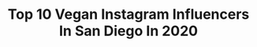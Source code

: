 ---
title: Top 10 Vegan Instagram Influencers In San Diego In 2020
description: >-
  Find top vegan Instagram influencers in San Diego in 2020. Most popular hashtags: #sandiego #vegan #foodie #foodporn.
platform: Instagram
hits: 44
text_top: Discover the most popular Instagram influencers on inBeat.
text_bottom: Our database holds 44 Instagram influencers like this in San Diego, United States for you to connect with.
profiles:
  - username: "turnipvegan"
    fullname: >-
      Turnip Vegan
    bio: >-
      🎥 #Videographer | 🌱 | San Diego Founder of @chickpeasxturnips Co-Founder of @spoiledvegans cafe
    location: "United States"
    followers: 29967
    engagement: 304
    commentsToLikes: 0.052484
    id: ck6txp1plz1ml0j71cngqzhxn
    verified: false
    hashtags: "#delicious, #cookies, #vegancommunity, #veganism"
  - username: "ashleysprankles"
    fullname: >-
      Ashley Sprankles
    bio: >-
      Portraits • Food • Landscape 📸 𝕍𝕖𝕘𝕒𝕟 𝕘𝕚𝕣𝕝 🐷 ☀️🌈 [she/her] Dog Mom T💓Z • Donut Connoisseur 🍩
    location: "United States"
    followers: 86203
    engagement: 120
    commentsToLikes: 0.050632
    id: ck13d2c203ba70i19cv94n42v
    verified: false
    hashtags: "#sandiegovegan, #food, #ourplanetdaily, #portrait"
  - username: "stephenland89"
    fullname: >-
      Stephen Land
    bio: >-
      📒Author🙆🏻‍♂️Public Speaker🙋🏻‍♂️Activist🎙Singer🕺🏼Gay Nightlife Personality🇺🇸San Diego🍌Vegan🐒Volunteer @mostly.monkeys
    location: "United States"
    followers: 62522
    engagement: 54
    commentsToLikes: 0.035080
    id: ckap8xgcbqb200i78l5cwqi7y
    verified: false
    hashtags: "#thinkpink, #mom, #love, #lovemusic"
  - username: "eatwithnorma"
    fullname: >-
      Norma
    bio: >-
      OC/ LA and Beyond Camera ALWAYS eats before I do! Food Photographer📸 Content Creator 🎥 Social Media Management 👩‍💻 Influencer 🙋🏻‍♀️ ⬇ Visit my blog!
    location: "United States"
    followers: 21647
    engagement: 171
    commentsToLikes: 0.105593
    id: ck0ucb2s9gey30i196ighqhbc
    verified: false
    hashtags: "#ocfoodie, #dtla, #santaana, #stanton"
  - username: "araalnaiem"
    fullname: >-
      Ara Alnaiem 🧿♡
    bio: >-
      San Diego #BenefitClubPink TikTok: @araalnaiem PR : aalnaiem1994@gmail.com
    location: "United States"
    followers: 22479
    engagement: 378
    commentsToLikes: 0.085241
    id: ck15rdosa7ezo0i190muzg17k
    verified: false
    hashtags: "#halloween, #anastasiabeverlyhills, #precislymybrowpencil, #benefitcosmetics"
  - username: "melissajane_fit"
    fullname: >-
      Melissa Jane | Fitness Coach
    bio: >-
      💪🏽 i help women look & feel their best, find balance, & live with confidence ✨ CEO: @alignmentathletics 🌊 san diego 🎥 YT: Melissa Jane ⬇️ shop!
    location: "United States"
    followers: 42435
    engagement: 189
    commentsToLikes: 0.080720
    id: ck8t1j7xsvzcx0j783o7qke9n
    verified: false
    hashtags: "#iam1stphorm, #newtofitness, #workoutideas, #athleisure"
  - username: "danielleskyeee"
    fullname: >-
      Danielle Skye
    bio: >-
      San Diego🦋 Books closed Danielle_tattoo@yahoo.com
    location: "United States"
    followers: 80808
    engagement: 419
    commentsToLikes: 0.043102
    id: ck1398rvqk33c0i19j7y7tw7t
    verified: false
    hashtags: "#tattooideas, #tattooartist, #customtattoo, #peony"
  - username: "antonio_eats_la"
    fullname: >-
      Antonio Malik
    bio: >-
      📍Los Angeles📍San Diego Food | Fitness | Travel Collab/promotions? DM/ 📧: antonioeatsla@gmail.com As seen on @abc7la @abc7community @foodnetwork
    location: "United States"
    followers: 136150
    engagement: 204
    commentsToLikes: 0.066020
    id: ck0u9zqpjb25v0i19j1ysui88
    verified: false
    hashtags: "#instagood, #shrimp, #foodie, #tijuana"
  - username: "mrsdeependa"
    fullname: >-
      Food Agenda w/ Mrs. Dee Penda
    bio: >-
      👉Content Creator~YouTuber👈 🙌900k on Tiktok🎶 23k on YouTube📺 📍San Diego,Ca☀️ DM for Collab😀 🇵🇭Self-taught Home cook🥘 💁‍♀️Easy Recipes🍳#doggymom🐶
    location: "United States"
    followers: 42393
    engagement: 608
    commentsToLikes: 0.023958
    id: ck5hkpuljiunl0i11iei0hcmq
    verified: false
    hashtags: "#milso, #recipeoftheday, #navywife, #kusina"
  - username: "alexafuelednaturally"
    fullname: >-
      Alexa Soto
    bio: >-
      Plant Recipes 🌱 Latina 🇲🇽 Rescue Dog Mama 🐾 Mental health advocate San Diego ☀️ Recipes & videos linked below ✨
    location: "United States"
    followers: 218467
    engagement: 261
    commentsToLikes: 0.035072
    id: ck0ty1taul8xc0i19d944lh7p
    verified: false
    hashtags: "#vegetarian, #veganfoodporn, #comfortfood, #whatveganseat"
---